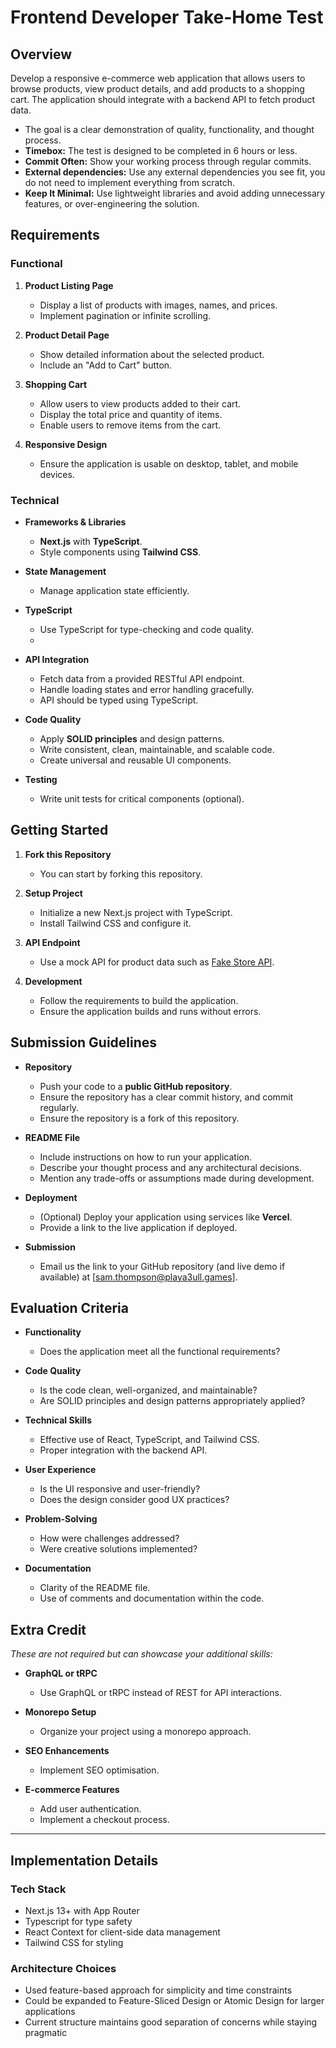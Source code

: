 # Frontend Developer Take-Home Test

## Overview

Develop a responsive e-commerce web application that allows users to browse products, view product details, and add products to a shopping cart.
The application should integrate with a backend API to fetch product data.

- The goal is a clear demonstration of quality, functionality, and thought process.
- **Timebox:** The test is designed to be completed in 6 hours or less.
- **Commit Often:** Show your working process through regular commits.
- **External dependencies:** Use any external dependencies you see fit, you do not need to implement everything from scratch.
- **Keep It Minimal:** Use lightweight libraries and avoid adding unnecessary features, or over-engineering the solution.

## Requirements

### Functional

1. **Product Listing Page**

   - Display a list of products with images, names, and prices.
   - Implement pagination or infinite scrolling.

2. **Product Detail Page**

   - Show detailed information about the selected product.
   - Include an "Add to Cart" button.

3. **Shopping Cart**

   - Allow users to view products added to their cart.
   - Display the total price and quantity of items.
   - Enable users to remove items from the cart.

4. **Responsive Design**
   - Ensure the application is usable on desktop, tablet, and mobile devices.

### Technical

- **Frameworks & Libraries**

  - **Next.js** with **TypeScript**.
  - Style components using **Tailwind CSS**.

- **State Management**

  - Manage application state efficiently.

- **TypeScript**
  - Use TypeScript for type-checking and code quality.
  -
- **API Integration**

  - Fetch data from a provided RESTful API endpoint.
  - Handle loading states and error handling gracefully.
  - API should be typed using TypeScript.

- **Code Quality**

  - Apply **SOLID principles** and design patterns.
  - Write consistent, clean, maintainable, and scalable code.
  - Create universal and reusable UI components.

- **Testing**
  - Write unit tests for critical components (optional).

## Getting Started

1. **Fork this Repository**

   - You can start by forking this repository.

2. **Setup Project**

   - Initialize a new Next.js project with TypeScript.
   - Install Tailwind CSS and configure it.

3. **API Endpoint**

   - Use a mock API for product data such as [Fake Store API](https://fakestoreapi.com/).

4. **Development**
   - Follow the requirements to build the application.
   - Ensure the application builds and runs without errors.

## Submission Guidelines

- **Repository**

  - Push your code to a **public GitHub repository**.
  - Ensure the repository has a clear commit history, and commit regularly.
  - Ensure the repository is a fork of this repository.

- **README File**

  - Include instructions on how to run your application.
  - Describe your thought process and any architectural decisions.
  - Mention any trade-offs or assumptions made during development.

- **Deployment**

  - (Optional) Deploy your application using services like **Vercel**.
  - Provide a link to the live application if deployed.

- **Submission**
  - Email us the link to your GitHub repository (and live demo if available) at [sam.thompson@playa3ull.games].

## Evaluation Criteria

- **Functionality**

  - Does the application meet all the functional requirements?

- **Code Quality**

  - Is the code clean, well-organized, and maintainable?
  - Are SOLID principles and design patterns appropriately applied?

- **Technical Skills**

  - Effective use of React, TypeScript, and Tailwind CSS.
  - Proper integration with the backend API.

- **User Experience**

  - Is the UI responsive and user-friendly?
  - Does the design consider good UX practices?

- **Problem-Solving**

  - How were challenges addressed?
  - Were creative solutions implemented?

- **Documentation**
  - Clarity of the README file.
  - Use of comments and documentation within the code.

## Extra Credit

_These are not required but can showcase your additional skills:_

- **GraphQL or tRPC**

  - Use GraphQL or tRPC instead of REST for API interactions.

- **Monorepo Setup**

  - Organize your project using a monorepo approach.

- **SEO Enhancements**

  - Implement SEO optimisation.

- **E-commerce Features**
  - Add user authentication.
  - Implement a checkout process.

---

## Implementation Details

### Tech Stack

- Next.js 13+ with App Router
- Typescript for type safety
- React Context for client-side data management
- Tailwind CSS for styling

### Architecture Choices

- Used feature-based approach for simplicity and time constraints
- Could be expanded to Feature-Sliced Design or Atomic Design for larger applications
- Current structure maintains good separation of concerns while staying pragmatic
